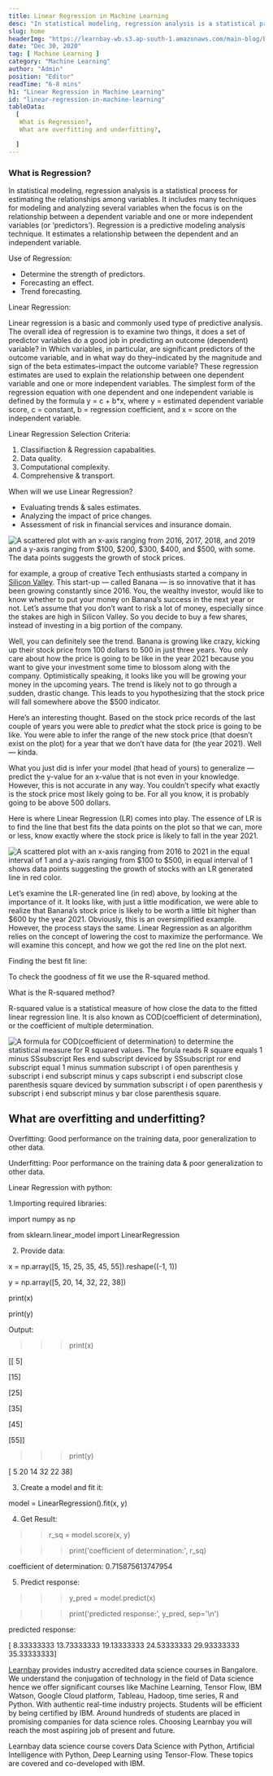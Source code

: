 ```yaml
---
title: Linear Regression in Machine Learning
desc: "In statistical modeling, regression analysis is a statistical process for estimating the relationships among variables. It includes many techniques for modeling and analyzing several variables when the focus is on the..."
slug: home
headerImg: "https://learnbay-wb.s3.ap-south-1.amazonaws.com/main-blog/blog/reg.jpg"
date: "Dec 30, 2020"
tag: [ Machine Learning ]
category: "Machine Learning"
author: "Admin"
position: "Editor"
readTime: "6-8 mins"
h1: "Linear Regression in Machine Learning"
id: "linear-regression-in-machine-learning"
tableData:
  [
   What is Regression?,
   What are overfitting and underfitting?,

  ]
---
```


### What is Regression?

In statistical modeling, regression analysis is a statistical process for estimating the relationships among variables. It includes many techniques for modeling and analyzing several variables when the focus is on the relationship between a dependent variable and one or more independent variables (or ‘predictors’). Regression is a predictive modeling analysis technique. It estimates a relationship between the dependent and an independent variable.

Use of Regression:



* Determine the strength of predictors.
* Forecasting an effect.
* Trend forecasting.

Linear Regression:

Linear regression is a basic and commonly used type of predictive analysis.  The overall idea of regression is to examine two things, it does a set of predictor variables do a good job in predicting an outcome (dependent) variable?  in Which variables, in particular, are significant predictors of the outcome variable, and in what way do they–indicated by the magnitude and sign of the beta estimates–impact the outcome variable?  These regression estimates are used to explain the relationship between one dependent variable and one or more independent variables.  The simplest form of the regression equation with one dependent and one independent variable is defined by the formula y = c + b*x, where y = estimated dependent variable score, c = constant, b = regression coefficient, and x = score on the independent variable.

Linear Regression Selection Criteria:



1. Classifiaction & Regression capabalities.
2. Data quality.
3. Computational complexity.
4. Comprehensive & transport.

When will we use Linear Regression?



* Evaluating trends & sales estimates.
* Analyzing the impact of price changes.
* Assessment of risk in financial services and insurance domain.


<Image src="https://learnbay-wb.s3.ap-south-1.amazonaws.com/main-blog/blog/reg1.png"   class="img" alt="A scattered plot with an x-axis ranging from 2016, 2017, 2018, and 2019 and a y-axis ranging from $100, $200, $300, $400, and $500, with some. The data points  suggests the growth of stock prices."/>


for example, a group of creative Tech enthusiasts started a company in[ Silicon Valley](https://en.wikipedia.org/wiki/Silicon_Valley). This start-up — called Banana — is so innovative that it has been growing constantly since 2016. You, the wealthy investor, would like to know whether to put your money on Banana’s success in the next year or not. Let’s assume that you don’t want to risk a lot of money, especially since the stakes are high in Silicon Valley. So you decide to buy a few shares, instead of investing in a big portion of the company.

Well, you can definitely see the trend. Banana is growing like crazy, kicking up their stock price from 100 dollars to 500 in just three years. You only care about how the price is going to be like in the year 2021 because you want to give your investment some time to blossom along with the company. Optimistically speaking, it looks like you will be growing your money in the upcoming years. The trend is likely not to go through a sudden, drastic change. This leads to you hypothesizing that the stock price will fall somewhere above the $500 indicator.

Here’s an interesting thought. Based on the stock price records of the last couple of years you were able to _predict_ what the stock price is going to be like. You were able to infer the range of the new stock price (that doesn’t exist on the plot) for a year that we don’t have data for (the year 2021). Well — kinda.

What you just did is infer your model (that head of yours) to generalize — predict the y-value for an x-value that is not even in your knowledge. However, this is not accurate in any way. You couldn’t specify what exactly is the stock price most likely going to be. For all you know, it is probably going to be above 500 dollars.

Here is where Linear Regression (LR) comes into play. The essence of LR is to find the line that best fits the data points on the plot so that we can, more or less, know exactly where the stock price is likely to fall in the year 2021.

<Image src="https://learnbay-wb.s3.ap-south-1.amazonaws.com/main-blog/blog/reg2.png"   class="img" alt="A scattered plot with an x-axis ranging from 2016 to 2021 in the equal interval of 1 and a y-axis ranging from $100 to $500, in equal interval of 1 shows data points suggesting the growth of stocks with an LR generated line in red color."/>


Let’s examine the LR-generated line (in red) above, by looking at the importance of it. It looks like, with just a little modification, we were able to realize that Banana’s stock price is likely to be worth a little bit higher than $600 by the year 2021. Obviously, this is an oversimplified example. However, the process stays the same. Linear Regression as an algorithm relies on the concept of lowering the cost to maximize the performance. We will examine this concept, and how we got the red line on the plot next.

Finding the best fit line:

To check the goodness of fit we use the R-squared method.

What is the R-squared method?

R-squared value is a statistical measure of how close the data to the fitted linear regression line. It is also known as COD(coefficient of determination), or the coefficient of multiple determination.


<Image src="https://learnbay-wb.s3.ap-south-1.amazonaws.com/main-blog/blog/reg3.png"   class="img" alt="A formula for COD(coefficient of determination) to determine the statistical measure for R squared values. The forula reads R square equals 1 minus SSsubscript Res end subscript deviced by SSsubscript ror end subscript equal 1 minus summation subscript i of open parenthesis y subscript i end subscript minus y caps subscript i end subscript close parenthesis square deviced by summation subscript i of open parenthesis y subscript i end subscript minus y bar close parenthesis square."/>



## What are overfitting and underfitting?

Overfitting: Good performance on the training data, poor generalization to other data.

Underfitting: Poor performance on the training data & poor generalization to other data.

Linear Regression with python:

1.Importing required libraries:

import numpy as np

from sklearn.linear_model import LinearRegression

2. Provide data:

x = np.array([5, 15, 25, 35, 45, 55]).reshape((-1, 1))

y = np.array([5, 20, 14, 32, 22, 38])

print(x)

print(y) 

Output:

>>> print(x)

[[ 5]

 [15]

 [25]

 [35]

 [45]

 [55]]

>>> print(y)

[ 5 20 14 32 22 38]

3. Create a model and fit it:

model = LinearRegression().fit(x, y) 

4. Get Result:

>> r_sq = model.score(x, y)

>>> print('coefficient of determination:', r_sq)

coefficient of determination: 0.715875613747954 

5. Predict response:

>>> y_pred = model.predict(x)

>>> print('predicted response:', y_pred, sep='\n')

predicted response:

[ 8.33333333 13.73333333 19.13333333 24.53333333 29.93333333 35.33333333]

[Learnbay](https://www.learnbay.co/data-science-course/) provides industry accredited data science courses in Bangalore. We understand the conjugation of technology in the field of Data science hence we offer significant courses like Machine Learning, Tensor Flow, IBM Watson, Google Cloud platform, Tableau, Hadoop, time series, R and Python. With authentic real-time industry projects. Students will be efficient by being certified by IBM. Around hundreds of students are placed in promising companies for data science roles. Choosing Learnbay you will reach the most aspiring job of present and future.

Learnbay data science course covers Data Science with Python, Artificial Intelligence with Python, Deep Learning using Tensor-Flow. These topics are covered and co-developed with IBM.

 

 

 

 
